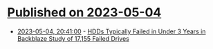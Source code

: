 # [Published on 2023-05-04](index.md)

* [2023-05-04, 20:41:00](https://hardware.slashdot.org/story/23/05/04/1723239/hdds-typically-failed-in-under-3-years-in-backblaze-study-of-17155-failed-drives?utm_source=rss1.0mainlinkanon&utm_medium=feed) - [HDDs Typically Failed in Under 3 Years in Backblaze Study of 17,155 Failed Drives](https://hardware.slashdot.org/story/23/05/04/1723239/hdds-typically-failed-in-under-3-years-in-backblaze-study-of-17155-failed-drives?utm_source=rss1.0mainlinkanon&utm_medium=feed)
